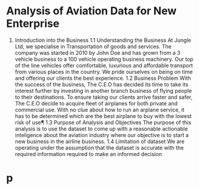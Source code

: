 >
# Analysis of Aviation Data for New Enterprise
1. Introduction into the Business
1.1 Understanding the Business
At Jungle Ltd, we specialise in Transportation of goods and services. The company was started in 2010 by John Doe and has grown from a 3 vehicle business to a 100 vehicle operating business machinery. Our top of the line vehicles offer comfortable, luxurious and affordable transport from various places in the country. We pride ourselves on being on time and offering our clients the best experience.
1.2 Business Problem
With the success of the business, The C.E.O has decided its time to take its interest further by investing in another branch business of flying people to their destinations. To ensure taking our clients arrive faster and safer, The C.E.O decide to acquire fleet of airplanes for both private and commercial use. With no clue about how to run an arplane service, it has to be determined which are the best airplane to buy with the lowest risk of use¶
1.3 Purpose of Analysis and Objectives
The purpose of this analysis is to use the dataset to come up with a reasonable actionable inteligence about the aviation industry where our objective is to start a new business in the airline business.
1.4 Limitation of dataset
We are operating under the assumption that the dataset is accurate with the required information required to make an informed decision
# p
